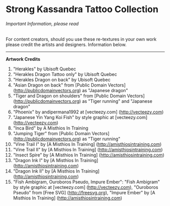 # Strong Kassandra Tattoo Collection
###### Important Information, please read

For content creators, should you use these re-textures in your own work please credit the artists and designers. Information below.

------

**Artwork Credits**

1. "Herakles" by Ubisoft Quebec
2. "Herakles Dragon Tattoo only" by Ubisoft Quebec
3. "Herakles Dragon on back" by Ubisoft Quebec
4. "Asian Dragon on back" from [Public Domain Vectors] (http://publicdomainvectors.org) as "Japanese dragon"
5. "Tiger and Dragon on shoulders" from [Public Domain Vectors] (http://publicdomainvectors.org) as "Tiger running" and "Japanese dragon"
6. "Phoenix" by andipermana1992 at [vecteezy.com] (http://vecteezy.com)
7. "Japanese Yin Yang Koi Fish" by style graphic at [vecteezy.com] (http://vecteezy.com)
8. "Inca Bird" by A Misthios In Training
9. "Jumping Tiger" from [Public Domain Vectors] (http://publicdomainvectors.org) as "Tiger running"
10. "Vine Trail I" by [A Misthios In Training] (http://amisthiosintraining.com)
11. "Vine Trail II" by [A Misthios In Training] (http://amisthiosintraining.com)
12. "Insect Spire" by [A Misthios In Training] (http://amisthiosintraining.com)
13. "Dragon Ink I" by [A Misthios In Training] (http://amisthiosintraining.com)
14. "Dragon Ink II" by [A Misthios In Training] (http://amisthiosintraining.com)
15. "Fish Ambigram, Ouroboros Pseudo, Impure Ember": "Fish Ambigram" by style graphic at [vecteezy.com] (http://vecteezy.com), "Ouroboros Pseudo" from [Free SVG] (http://freesvg.org), "Impure Ember" by [A Misthios In Training] (http://amisthiosintraining.com)